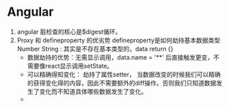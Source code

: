 # Angular
1. angular 脏检查的核心是$digest循环。
2. Proxy 和 defineproperty 的优劣势
   defineproperty是如何劫持基本数据类型 Number String : 其实是不存在基本类型的，data return {}
   - 数据劫持的优势：无需显示调用，data.name = '**' 后直接触发更变，不需要像react显示调用setState。
   - 可以精确得知变化： 劫持了属性setter， 当数据改变的时候我们可以精确的获得变化得的内容，因此不需要额外的diff操作。否则我们只知道数据发生了变化而不知道具体哪些数据发生了变化。
   - 